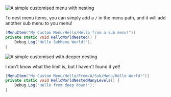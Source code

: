 ![A simple customised menu with nesting](simple-nested.png)

To nest menu items, you can simply add a `/` in the menu path, and it will add another sub menu to you menu!
```c#
[MenuItem("My Custom Menu/Hello/Hello from a sub menu!")]
private static void HelloWorldNested() {
	Debug.Log("Hello SubMenu World!");
}
```
![A simple customised with deeper nesting](simple-nested-many-times.png)

I don't know what the limit is, but I haven't found it yet!

```c#
[MenuItem("My Custom Menu/Hello/From/A/Sub/Menu/Hello World!")]
private static void HelloWorldNestedManyLevels() {
	Debug.Log("Hello from deep down!");
}
```